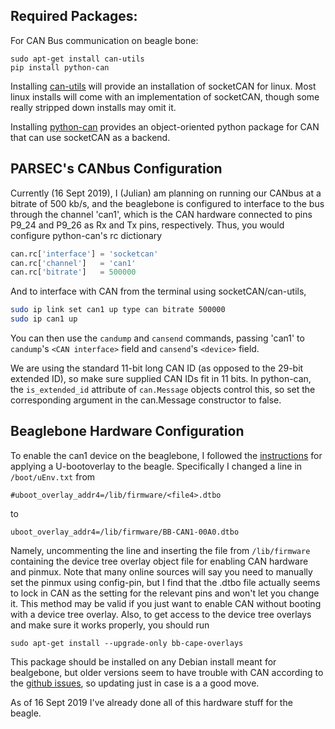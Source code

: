 ## Required Packages:
For CAN Bus communication on beagle bone: 
```
sudo apt-get install can-utils
pip install python-can
```
Installing [can-utils](https://github.com/linux-can/can-utils) will provide an 
installation of socketCAN for linux. Most linux installs will come with an 
implementation of socketCAN, though some really stripped down installs may omit it.

Installing [python-can](https://python-can.readthedocs.io/en/master/) provides an 
object-oriented python package for CAN that can use socketCAN as a backend.

## PARSEC's CANbus Configuration
Currently (16 Sept 2019), I (Julian) am planning on running our CANbus at a bitrate 
of 500 kb/s, and the beaglebone is configured to interface to the bus through
the channel 'can1', which is the CAN hardware connected to pins P9\_24 and P9\_26 as Rx and Tx pins, respectively. Thus, you would configure python-can's rc dictionary
```python
can.rc['interface'] = 'socketcan'
can.rc['channel']   = 'can1'
can.rc['bitrate']   = 500000
```
And to interface with CAN from the terminal using socketCAN/can-utils,
```bash
sudo ip link set can1 up type can bitrate 500000
sudo ip can1 up
```
You can then use the `candump` and `cansend` commands, passing 'can1' to `candump`'s
`<CAN interface>` field and `cansend`'s `<device>` field.

We are using the standard 11-bit long CAN ID (as opposed to the 29-bit extended ID),
so make sure supplied CAN IDs fit in 11 bits. In python-can, the `is_extended_id`
attribute of `can.Message` objects control this, so set the corresponding argument
in the can.Message constructor to false.

## Beaglebone Hardware Configuration
To enable the can1 device on the beaglebone, I followed the 
[instructions](https://elinux.org/Beagleboard:BeagleBoneBlack_Debian#U-Boot_Overlays)
for applying a U-bootoverlay to the beagle. Specifically I changed a line in 
`/boot/uEnv.txt` from
```
#uboot_overlay_addr4=/lib/firmware/<file4>.dtbo
```
to
```
uboot_overlay_addr4=/lib/firmware/BB-CAN1-00A0.dtbo
```
Namely, uncommenting the line and inserting the file from `/lib/firmware` containing
the device tree overlay object file for enabling CAN hardware and pinmux. Note that
many online sources will say you need to manually set the pinmux using config-pin,
but I find that the .dtbo file actually seems to lock in CAN as the setting for
the relevant pins and won't let you change it. This method may be valid if you
just want to enable CAN without booting with a device tree overlay. Also, to get
access to the device tree overlays and make sure it works properly, you should run
```
sudo apt-get install --upgrade-only bb-cape-overlays
```
This package should be installed on any Debian install meant for bealgebone, but
older versions seem to have trouble with CAN according to the [github issues](https://github.com/beagleboard/bb.org-overlays/issues), so updating just in case is a
a good move.

As of 16 Sept 2019 I've already done all of this hardware stuff for the beagle.
